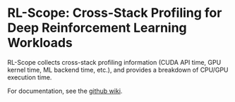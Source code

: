 # RL-Scope: Cross-Stack Profiling for Deep Reinforcement Learning Workloads

RL-Scope collects cross-stack profiling information (CUDA API time, GPU kernel time, ML backend time, etc.), and provides a breakdown of CPU/GPU execution time.

For documentation, see the [github wiki](https://github.com/UofT-EcoSystem/rlscope/wiki).
